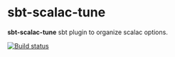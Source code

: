 # sbt-scalac-tune

**sbt-scalac-tune** sbt plugin to organize scalac options.

[![Build status](https://travis-ci.org/limansky/sbt-scalac-tune.svg?branch=master)](https://travis-ci.org/limansky/sbt-scalac-tune)
